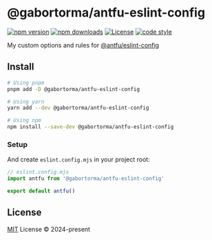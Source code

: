 # @gabortorma/antfu-eslint-config

[![npm version][npm-version-src]][npm-version-href]
[![npm downloads][npm-downloads-src]][npm-downloads-href]
[![License][license-src]][license-href]
[![code style][code-style-src]][code-style-href]

My custom options and rules for [@antfu/eslint-config](https://github.com/antfu/eslint-config)

## Install

```bash
# Using pnpm
pnpm add -D @gabortorma/antfu-eslint-config

# Using yarn
yarn add --dev @gabortorma/antfu-eslint-config

# Using npm
npm install --save-dev @gabortorma/antfu-eslint-config
```

### Setup

And create `eslint.config.mjs` in your project root:

```js
// eslint.config.mjs
import antfu from '@gabortorma/antfu-eslint-config'

export default antfu()
```

## License

[MIT](./LICENSE) License © 2024-present

<!-- Badges -->

[npm-version-src]: https://img.shields.io/npm/v/@gabortorma/antfu-eslint-config?style=flat&colorA=080f12&colorB=1fa669
[npm-version-href]: https://npmjs.com/package/@gabortorma/antfu-eslint-config
[npm-downloads-src]: https://img.shields.io/npm/dm/@gabortorma/antfu-eslint-config?style=flat&colorA=080f12&colorB=1fa669
[npm-downloads-href]: https://npmjs.com/package/@gabortorma/antfu-eslint-config
[license-src]: https://img.shields.io/github/license/gabortorma/antfu-eslint-config.svg?style=flat&colorA=080f12&colorB=1fa669
[license-href]: https://github.com/gabortorma/antfu-eslint-config/blob/main/LICENSE
[code-style-src]: https://antfu.me/badge-code-style.svg
[code-style-href]: https://github.com/antfu/eslint-config
